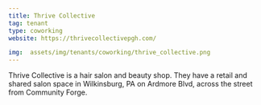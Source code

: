 ```yaml
---
title: Thrive Collective
tag: tenant
type: coworking
website: https://thrivecollectivepgh.com/

img:  assets/img/tenants/coworking/thrive_collective.png
---
```


Thrive Collective is a hair salon and beauty shop. They have a retail and shared salon space in Wilkinsburg, PA on Ardmore Blvd, across the street from Community Forge.
